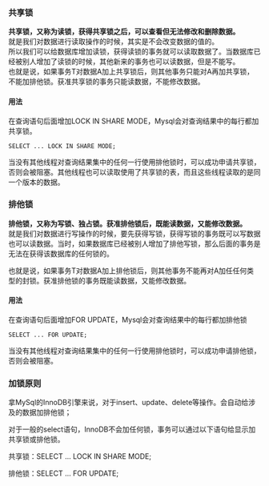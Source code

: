 

### 共享锁
**共享锁，又称为读锁，获得共享锁之后，可以查看但无法修改和删除数据。**
<br>就是我们对数据进行读取操作的时候，其实是不会改变数据的值的。
<br>
所以我们可以给数据库增加读锁，获得读锁的事务就可以读取数据了。当数据库已经被别人增加了读锁的时候，其他新来的事务也可以读数据，但是不能写。
<br>
也就是说，如果事务T对数据A加上共享锁后，则其他事务只能对A再加共享锁，不能加排他锁。获准共享锁的事务只能读数据，不能修改数据。
#### 用法
在查询语句后面增加LOCK IN SHARE MODE，Mysql会对查询结果中的每行都加共享锁。
```
SELECT ... LOCK IN SHARE MODE;
```

当没有其他线程对查询结果集中的任何一行使用排他锁时，可以成功申请共享锁，否则会被阻塞。其他线程也可以读取使用了共享锁的表，而且这些线程读取的是同一个版本的数据。

### 排他锁
**排他锁，又称为写锁、独占锁。获准排他锁后，既能读数据，又能修改数据。**
<br>
就是我们对数据进行写操作的时候，要先获得写锁，获得写锁的事务既可以写数据也可以读数据。当时，如果数据库已经被别人增加了排他写锁，那么后面的事务是无法在获得该数据库的任何锁的。

也就是说，如果事务T对数据A加上排他锁后，则其他事务不能再对A加任任何类型的封锁。获准排他锁的事务既能读数据，又能修改数据。

#### 用法
在查询语句后面增加FOR UPDATE，Mysql会对查询结果中的每行都加排他锁


```
SELECT ... FOR UPDATE;
```

当没有其他线程对查询结果集中的任何一行使用排他锁时，可以成功申请排他锁，否则会被阻塞。

###  加锁原则
拿MySql的InnoDB引擎来说，对于insert、update、delete等操作。会自动给涉及的数据加排他锁；

对于一般的select语句，InnoDB不会加任何锁，事务可以通过以下语句给显示加共享锁或排他锁。

共享锁：SELECT ... LOCK IN SHARE MODE;

排他锁：SELECT ... FOR UPDATE;

